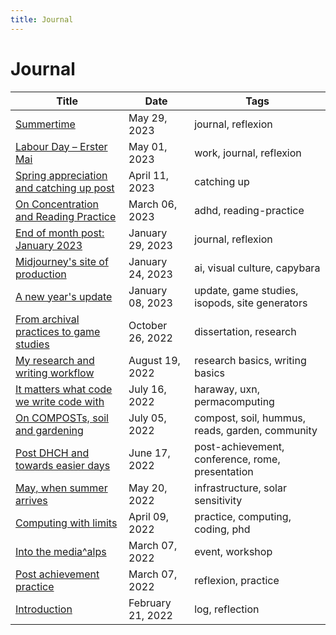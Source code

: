 ```yaml
---
title: Journal
---
```

# Journal
| Title                                                               | Date              | Tags                                             |
| ------------------------------------------------------------------- | ----------------- | ------------------------------------------------ |
| [Summertime](journal/2023-05-29.md)                               | May 29, 2023      | journal, reflexion                               |
| [Labour Day – Erster Mai](journal/2023-05-01.md)                  | May 01, 2023      | work, journal, reflexion                         |
| [Spring appreciation and catching up post](journal/2023-04-11.md) | April 11, 2023    | catching up                                      |
| [On Concentration and Reading Practice](journal/2023-03-06.md)    | March 06, 2023    | adhd, reading-practice                           |
| [End of month post: January 2023](journal/2023-01-29.md)          | January 29, 2023  | journal, reflexion                               |
| [Midjourney's site of production](journal/2023-01-24.md)          | January 24, 2023  | ai, visual culture, capybara                     |
| [A new year's update](journal/2023-01-08.md)                      | January 08, 2023  | update, game studies, isopods, site generators   |
| [From archival practices to game studies](journal/2022-10-26.md)  | October 26, 2022  | dissertation, research                           |
| [My research and writing workflow](journal/2022-08-19.md)         | August 19, 2022   | research basics, writing basics                  |
| [It matters what code we write code with](journal/2022-07-16.md)  | July 16, 2022     | haraway, uxn, permacomputing                     |
| [On COMPOSTs, soil and gardening](journal/2022-07-05.md)          | July 05, 2022     | compost, soil, hummus, reads, garden, community  |
| [Post DHCH and towards easier days](journal/2022-06-17.md)        | June 17, 2022     | post-achievement, conference, rome, presentation |
| [May, when summer arrives](journal/2022-05-20.md)                 | May 20, 2022      | infrastructure, solar sensitivity                |
| [Computing with limits](journal/2022-04-09.md)                    | April 09, 2022    | practice, computing, coding, phd                 |
| [Into the media^alps](journal/2022-03-07.md)                      | March 07, 2022    | event, workshop                                  |
| [Post achievement practice](journal/2022-03-15.md)                | March 07, 2022    | reflexion, practice                              |
| [Introduction](journal/2022-02-21.md)                             | February 21, 2022 | log, reflection                                  |

